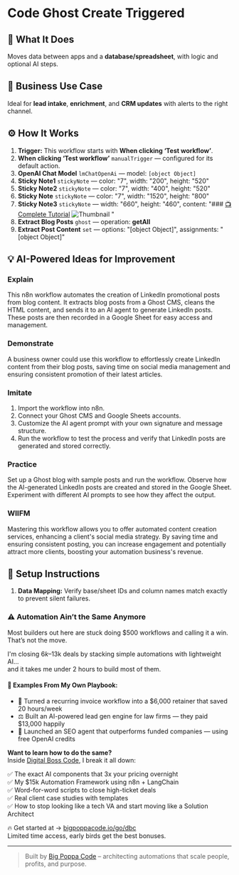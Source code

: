 # Code Ghost Create Triggered
  ## 🚀 What It Does
  Moves data between apps and a **database/spreadsheet**, with logic and optional AI steps.
  
  ## 💼 Business Use Case
  Ideal for **lead intake**, **enrichment**, and **CRM updates** with alerts to the right channel.
  
  ## ⚙️ How It Works
  1. **Trigger:** This workflow starts with **When clicking ‘Test workflow’**.
  2. **When clicking ‘Test workflow’** `manualTrigger` — configured for its default action.
3. **OpenAI Chat Model** `lmChatOpenAi` — model: `[object Object]`
4. **Sticky Note1** `stickyNote` — color: "7", width: "200", height: "520"
5. **Sticky Note2** `stickyNote` — color: "7", width: "400", height: "520"
6. **Sticky Note** `stickyNote` — color: "7", width: "1520", height: "800"
7. **Sticky Note3** `stickyNote` — width: "660", height: "460", content: "### [📺Complete Tutorial](https://www.youtube.com/watch?v=Lhi6hV6rWEo)
![Thumbnail](https://www.samirsaci.com/content/images/2025/04/temp-4.png)
"
8. **Extract Blog Posts** `ghost` — operation: **getAll**
9. **Extract Post Content** `set` — options: "[object Object]", assignments: "[object Object]"
  
  ## 💡 AI-Powered Ideas for Improvement
  ### Explain
This n8n workflow automates the creation of LinkedIn promotional posts from blog content. It extracts blog posts from a Ghost CMS, cleans the HTML content, and sends it to an AI agent to generate LinkedIn posts. These posts are then recorded in a Google Sheet for easy access and management.

### Demonstrate
A business owner could use this workflow to effortlessly create LinkedIn content from their blog posts, saving time on social media management and ensuring consistent promotion of their latest articles.

### Imitate
1. Import the workflow into n8n.
2. Connect your Ghost CMS and Google Sheets accounts.
3. Customize the AI agent prompt with your own signature and message structure.
4. Run the workflow to test the process and verify that LinkedIn posts are generated and stored correctly.

### Practice
Set up a Ghost blog with sample posts and run the workflow. Observe how the AI-generated LinkedIn posts are created and stored in the Google Sheet. Experiment with different AI prompts to see how they affect the output.

### WIIFM
Mastering this workflow allows you to offer automated content creation services, enhancing a client's social media strategy. By saving time and ensuring consistent posting, you can increase engagement and potentially attract more clients, boosting your automation business's revenue.
  
  ## 🔧 Setup Instructions
  1. **Data Mapping:** Verify base/sheet IDs and column names match exactly to prevent silent failures.
  
### ⚠️ Automation Ain’t the Same Anymore

Most builders out here are stuck doing $500 workflows and calling it a win.  
That’s not the move.  

I'm closing $6k–$13k deals by stacking simple automations with lightweight AI...  
and it takes me under 2 hours to build most of them.

#### 🧠 Examples From My Own Playbook:
- 🔁 Turned a recurring invoice workflow into a $6,000 retainer that saved 20 hours/week  
- ⚖️ Built an AI-powered lead gen engine for law firms — they paid $13,000 happily  
- 🚀 Launched an SEO agent that outperforms funded companies — using free OpenAI credits  

**Want to learn how to do the same?**  
Inside [Digital Boss Code](https://bigpoppacode.io/go/dbc), I break it all down:

✅ The exact AI components that 3x your pricing overnight  
✅ My $15k Automation Framework using n8n + LangChain  
✅ Word-for-word scripts to close high-ticket deals  
✅ Real client case studies with templates  
✅ How to stop looking like a tech VA and start moving like a Solution Architect  

🔥 Get started at → [bigpoppacode.io/go/dbc](https://bigpoppacode.io/go/dbc)  
Limited time access, early birds get the best bonuses.

---
> Built by [Big Poppa Code](https://bigpoppacode.io) – architecting automations that scale people, profits, and purpose.
  